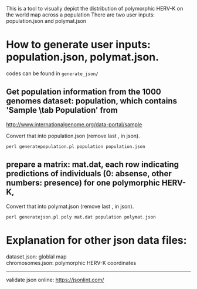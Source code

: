 This is a tool to visually depict the distribution of polymorphic HERV-K on the world map across a population
There are two user inputs: population.json and polymat.json 


# How to generate user inputs: population.json, polymat.json. 

codes can be found in ```generate_json/```

## Get population information from the 1000 genomes dataset: population, which contains 'Sample \tab Population' from 

http://www.internationalgenome.org/data-portal/sample

Convert that into population.json (remove last , in json).
```
perl generatepopulation.pl population population.json
```

## prepare a matrix: mat.dat, each row indicating predictions of individuals (0: absense, other numbers: presence) for one polymorphic HERV-K, 
Convert that into polymat.json (remove last , in json).
```
perl generatejson.pl poly mat.dat population polymat.json   
```

# Explanation for other json data files:

dataset.json:  globlal map  
chromosomes.json:  polymorphic HERV-K coordinates


-------------------------------

validate json online: https://jsonlint.com/
